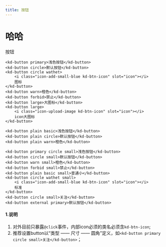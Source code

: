 ```yaml
---
title: 按钮
---
```


# 哈哈
按钮
<kd-button></kd-button>

```vue
<kd-button primary>浅色按钮</kd-button>
<kd-button circle>默认按钮</kd-button>
<kd-button circle wathet>
    <i class="icon-add-small-blue kd-btn-icon" slot="icon"></i>
    图标
</kd-button>
<kd-button warn>橙色</kd-button>
<kd-button forbid>禁止</kd-button>
<kd-button large>大图标</kd-button>
<kd-button large>
    <i class="icon-upload-image kd-btn-icon" slot="icon"></i>
    icon大图标
</kd-button>

<kd-button plain basic>浅色按钮</kd-button>
<kd-button plain circle>默认按钮</kd-button>
<kd-button plain warn>橙色</kd-button>

<kd-button primary circle small>浅色按钮</kd-button>
<kd-button circle small>默认按钮</kd-button>
<kd-button warn small>橙色</kd-button>
<kd-button forbid small>禁止</kd-button>
<kd-button plain basic small>普通小</kd-button>
<kd-button circle wathet small>
    <i class="icon-add-small-blue kd-btn-icon" slot="icon"></i>
    标准
</kd-button>
<kd-button circle small>关注</kd-button>
<kd-button external primary>默认按钮</kd-button>
```
#### 1.说明
1. 对外目前只暴露`@click`事件，内部icon必须的类名必须含`kd-btn-icon`;
2. 推荐设置button以“类型 —— 尺寸 —— 圆角”定义，如`<kd-button primary circle small>关注</kd-button>`；
